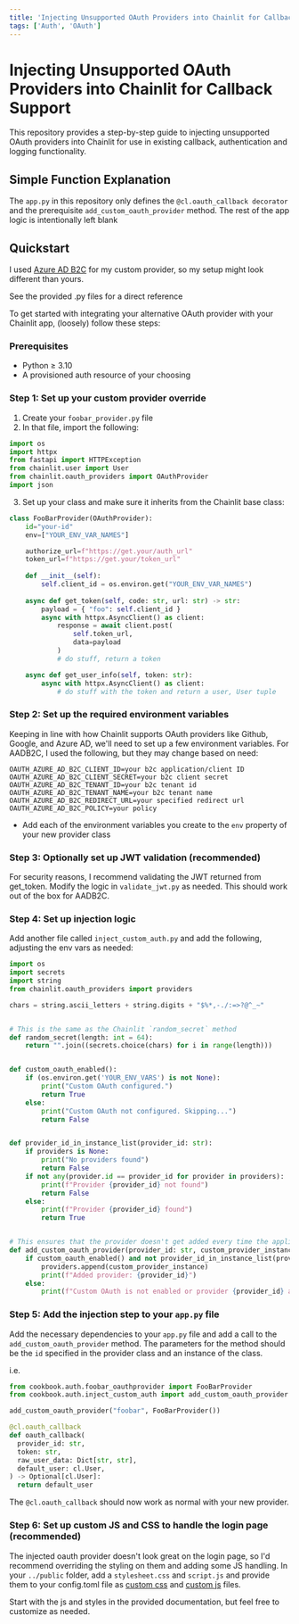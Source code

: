 ```yaml
---
title: 'Injecting Unsupported OAuth Providers into Chainlit for Callback Support'
tags: ['Auth', 'OAuth']
---
```


# Injecting Unsupported OAuth Providers into Chainlit for Callback Support

This repository provides a step-by-step guide to injecting unsupported OAuth providers into Chainlit for use in existing callback, authentication and logging functionality.

## Simple Function Explanation

The `app.py` in this repository only defines the `@cl.oauth_callback decorator` and the prerequisite `add_custom_oauth_provider` method. The rest of the app logic is intentionally left blank

## Quickstart

I used [Azure AD B2C](https://learn.microsoft.com/en-us/azure/active-directory-b2c/) for my custom provider, so my setup might look different than yours.

See the provided .py files for a direct reference

To get started with integrating your alternative OAuth provider with your Chainlit app, (loosely) follow these steps:

### Prerequisites

- Python ≥ 3.10
- A provisioned auth resource of your choosing

### Step 1: Set up your custom provider override

1. Create your `foobar_provider.py` file
2. In that file, import the following:
```python
import os
import httpx
from fastapi import HTTPException
from chainlit.user import User
from chainlit.oauth_providers import OAuthProvider
import json
```
3. Set up your class and make sure it inherits from the Chainlit base class:
```python
class FooBarProvider(OAuthProvider):
    id="your-id"
    env=["YOUR_ENV_VAR_NAMES"]

    authorize_url=f"https://get.your/auth_url"
    token_url=f"https://get.your/token_url"
    
    def __init__(self):
        self.client_id = os.environ.get("YOUR_ENV_VAR_NAMES")
    
    async def get_token(self, code: str, url: str) -> str:
        payload = { "foo": self.client_id }
        async with httpx.AsyncClient() as client:
            response = await client.post(
                self.token_url,
                data=payload
            )
            # do stuff, return a token

    async def get_user_info(self, token: str):
        async with httpx.AsyncClient() as client:
            # do stuff with the token and return a user, User tuple
```


### Step 2: Set up the required environment variables

Keeping in line with how Chainlit supports OAuth providers like Github, Google, and Azure AD, we'll need to set up a few environment variables. For AADB2C, I used the following, but they may change based on need:
```
OAUTH_AZURE_AD_B2C_CLIENT_ID=your b2c application/client ID
OAUTH_AZURE_AD_B2C_CLIENT_SECRET=your b2c client secret
OAUTH_AZURE_AD_B2C_TENANT_ID=your b2c tenant id
OAUTH_AZURE_AD_B2C_TENANT_NAME=your b2c tenant name
OAUTH_AZURE_AD_B2C_REDIRECT_URL=your specified redirect url
OAUTH_AZURE_AD_B2C_POLICY=your policy
```
* Add each of the environment variables you create to the `env` property of your new provider class


### Step 3: Optionally set up JWT validation (recommended)

For security reasons, I recommend validating the JWT returned from get_token. Modify the logic in `validate_jwt.py` as needed. This should work out of the box for AADB2C.


### Step 4: Set up injection logic

Add another file called `inject_custom_auth.py` and add the following, adjusting the env vars as needed:
```python
import os
import secrets
import string
from chainlit.oauth_providers import providers

chars = string.ascii_letters + string.digits + "$%*,-./:=>?@^_~"


# This is the same as the Chainlit `random_secret` method
def random_secret(length: int = 64):
    return "".join((secrets.choice(chars) for i in range(length)))


def custom_oauth_enabled():
    if (os.environ.get('YOUR_ENV_VARS') is not None):
        print("Custom OAuth configured.")
        return True
    else:
        print("Custom OAuth not configured. Skipping...")
        return False


def provider_id_in_instance_list(provider_id: str):
    if providers is None:
        print("No providers found")
        return False
    if not any(provider.id == provider_id for provider in providers):
        print(f"Provider {provider_id} not found")
        return False
    else:
        print(f"Provider {provider_id} found")
        return True


# This ensures that the provider doesn't get added every time the application reloads.
def add_custom_oauth_provider(provider_id: str, custom_provider_instance):
    if custom_oauth_enabled() and not provider_id_in_instance_list(provider_id):
        providers.append(custom_provider_instance)
        print(f"Added provider: {provider_id}")
    else:
        print(f"Custom OAuth is not enabled or provider {provider_id} already exists")
```

### Step 5: Add the injection step to your `app.py` file

Add the necessary dependencies to your `app.py` file and add a call to the `add_custom_oauth_provider` method. The parameters for the method should be the `id` specified in the provider class and an instance of the class.

i.e.
```python
from cookbook.auth.foobar_oauthprovider import FooBarProvider
from cookbook.auth.inject_custom_auth import add_custom_oauth_provider

add_custom_oauth_provider("foobar", FooBarProvider())

@cl.oauth_callback
def oauth_callback(
  provider_id: str,
  token: str,
  raw_user_data: Dict[str, str],
  default_user: cl.User,
) -> Optional[cl.User]:
  return default_user  
```

The `@cl.oauth_callback` should now work as normal with your new provider.


### Step 6: Set up custom JS and CSS to handle the login page (recommended)

The injected oauth provider doesn't look great on the login page, so I'd recommend overriding the styling on them and adding some JS handling. In your `../public` folder, add a `stylesheet.css` and `script.js` and provide them to your config.toml file as [custom css](https://docs.chainlit.io/customisation/custom-css) and [custom js](https://docs.chainlit.io/customisation/custom-js) files.

Start with the js and styles in the provided documentation, but feel free to customize as needed.
